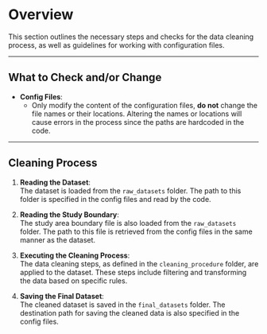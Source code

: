 
# Overview

This section outlines the necessary steps and checks for the data cleaning process, as well as guidelines for working with configuration files.

---

## What to Check and/or Change

- **Config Files**:
    - Only modify the content of the configuration files, **do not** change the file names or their locations. Altering the names or locations will cause errors in the process since the paths are hardcoded in the code.

---

## Cleaning Process

1. **Reading the Dataset**:  
   The dataset is loaded from the `raw_datasets` folder. The path to this folder is specified in the config files and read by the code.

2. **Reading the Study Boundary**:  
   The study area boundary file is also loaded from the `raw_datasets` folder. The path to this file is retrieved from the config files in the same manner as the dataset.

3. **Executing the Cleaning Process**:  
   The data cleaning steps, as defined in the `cleaning_procedure` folder, are applied to the dataset. These steps include filtering and transforming the data based on specific rules.

4. **Saving the Final Dataset**:  
   The cleaned dataset is saved in the `final_datasets` folder. The destination path for saving the cleaned data is also specified in the config files.

